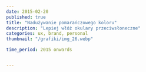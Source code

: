 ```yaml
---
date: 2015-02-20
published: true
title: "Nadużywanie pomarańczowego koloru"
description: "Lepiej włóż okulary przeciwsłoneczne"
categories: ux, brand, personal
thumbnail: "/grafiki/img_26.webp"

time_period: 2015 onwards


---
```

